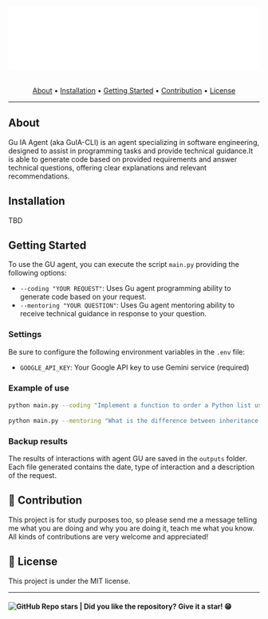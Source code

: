 <section align="center">

  <img src="docs/assets/images/banner.svg" title="Project banner" alt="Project banner" />

  <br>
  <br>

  <!-- badges -->

  <p>
    <a href="#About">About</a> •
    <a href="#Installation">Installation</a> •
    <a href="#getting-started">Getting Started</a> •
    <a href="#contribution">Contribution</a> •
    <a href="#license">License</a>
  </p>
</section>

---

## About

Gu IA Agent (aka GuIA-CLI) is an agent specializing in software engineering, designed to assist in programming tasks and provide technical guidance.It is able to generate code based on provided requirements and answer technical questions, offering clear explanations and relevant recommendations.

## Installation

TBD

## Getting Started

To use the GU agent, you can execute the script `main.py` providing the following options:

- `--coding "YOUR REQUEST"`: Uses Gu agent programming ability to generate code based on your request.
- `--mentoring "YOUR QUESTION"`: Uses Gu agent mentoring ability to receive technical guidance in response to your question.

### Settings

Be sure to configure the following environment variables in the `.env` file:

- `GOOGLE_API_KEY`: Your Google API key to use Gemini service (required)

### Example of use

```bash
python main.py --coding "Implement a function to order a Python list using bubble-sort"
```

```bash
python main.py --mentoring "What is the difference between inheritance and composition in object -oriented programming?"
```

### Backup results

The results of interactions with agent GU are saved in the `outputs` folder. Each file generated contains the date, type of interaction and a description of the request.


## 🤝 Contribution

<p>
  This project is for study purposes too, so please send me a message telling me what you are doing and why you are doing it, teach me what you know. All kinds of contributions are very welcome and appreciated!
</p>


 ## 📝 License

This project is under the MIT license.

---

<h4>  
  <img alt="GitHub Repo stars" src="https://img.shields.io/github/stars/andersonbosa/guia-cli?style=social">
  | Did you like the repository? Give it a star! 😁
</h4>

